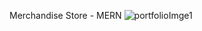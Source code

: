 Merchandise Store - MERN 
![portfolioImge1](https://user-images.githubusercontent.com/54879150/176774940-e50e16c4-94a4-4595-b9ff-1151704c2e3b.jpg)
